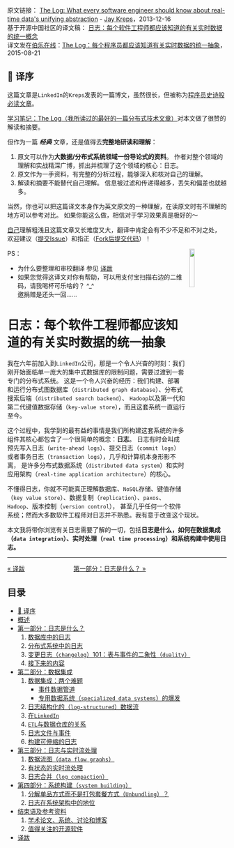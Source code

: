 

原文链接： [The Log: What every software engineer should know about real-time data's unifying abstraction](https://engineering.linkedin.com/distributed-systems/log-what-every-software-engineer-should-know-about-real-time-datas-unifying) - [Jay Kreps](http://www.linkedin.com/in/jaykreps)，2013-12-16   
基于开源中国社区的译文稿： [日志：每个软件工程师都应该知道的有关实时数据的统一概念](http://www.oschina.net/translate/log-what-every-software-engineer-should-know-about-real-time-datas-unifying)  
译文发在[伯乐在线](http://blog.jobbole.com/)：[The Log：每个程序员都应该知道有关实时数据的统一抽象](http://blog.jobbole.com/89674/)， 2015-08-21

## 🍎 译序

这篇文章是`LinkedIn`的`Kreps`发表的一篇博文，虽然很长，但被称为[程序员史诗般必读文章](http://bryanpendleton.blogspot.hk/2014/01/the-log-epic-software-engineering.html)。

[学习笔记：The Log（我所读过的最好的一篇分布式技术文章）](http://www.cnblogs.com/foreach-break/p/notes_about_distributed_system_and_The_log.html)对本文做了很赞的解读和摘要。

但作为一篇 **_经典_** 文章，还是值得去**完整地研读和理解**：

1. 原文可以作为**大数据/分布式系统领域一份导论式的资料**。
    作者对整个领域的理解和实战精深广博，抓出并梳理了这个领域的核心：日志。
1. 原文作为一手资料，有完整的分析过程，能够深入和核对自己的理解。
1. 解读和摘要不能替代自己理解。
    信息被过滤和传递得越多，丢失和偏差也就越多。

当然，你也可以把这篇译文本身作为英文原文的一种理解，在读原文时有不理解的地方可以参考对比。
如果你能这么做，相信对于学习效果真是极好的～

[自己](http://weibo.com/oldratlee)理解粗浅且这篇文章又长难度又大，翻译中肯定会有不少不足和不对之处，
欢迎建议（[提交Issue](https://github.com/oldratlee/translations/issues)）和指正（[Fork后提交代码](https://github.com/oldratlee/translations/fork)）！

<img src="images/oldratlee-alipay-qr.png" width="15%" hspace="10px" align="right" >

PS：

- 为什么要整理和审校翻译 参见 [译跋](translation-postscript.md)
- 如果您觉得这译文对你有帮助，可以用支付宝扫描右边的二维码，请我喝杯可乐啥的？ ^\_^  
    邀捐赠是还头一回……

日志：每个软件工程师都应该知道的有关实时数据的统一抽象
======

我在六年前加入到`LinkedIn`公司，那是一个令人兴奋的时刻：我们刚开始面临单一庞大的集中式数据库的限制问题，需要过渡到一套专门的分布式系统。
这是一个令人兴奋的经历：我们构建、部署和运行分布式图数据库（`distributed graph database`）、分布式搜索后端（`distributed search backend`）、
`Hadoop`以及第一代和第二代键值数据存储（`key-value store`），而且这套系统一直运行至今。

这个过程中，我学到的最有益的事情是我们所构建这套系统的许多组件其核心都包含了一个很简单的概念：**日志**。
日志有时会叫成 预先写入日志（`write-ahead logs`）、提交日志（`commit logs`）或者事务日志（`transaction logs`），几乎和计算机本身形影不离，
是许多分布式数据系统（`distributed data system`）和实时应用架构（`real-time application architecture`）的核心。

不懂得日志，你就不可能真正理解数据库、`NoSQL`存储、键值存储（`key value store`）、数据复制（`replication`）、`paxos`、`Hadoop`、版本控制（`version control`），
甚至几乎任何一个软件系统；然而大多数软件工程师对日志并不熟悉。我有意于改变这个现状。

本文我将带你浏览有关日志需要了解的一切，包括**日志是什么，如何在数据集成（`data integration`）、实时处理（`real time processing`）和系统构建中使用日志。**

-----------------
[« 译跋](translation-postscript.md)　　　　　　　　[第一部分：日志是什么？ »](part1-what-is-a-log.md)

目录
-----------------

- [🍎 译序](#译序)
- [概述](#日志每个软件工程师都应该知道的有关实时数据的统一抽象)
- [第一部分：日志是什么？](part1-what-is-a-log.md)
    1. [数据库中的日志](part1-what-is-a-log.md#%E6%95%B0%E6%8D%AE%E5%BA%93%E4%B8%AD%E7%9A%84%E6%97%A5%E5%BF%97)
    1. [分布式系统中的日志](part1-what-is-a-log.md#%E5%88%86%E5%B8%83%E5%BC%8F%E7%B3%BB%E7%BB%9F%E4%B8%AD%E7%9A%84%E6%97%A5%E5%BF%97)
    1. [变更日志（`changelog`）101：表与事件的二象性（`duality`）](part1-what-is-a-log.md#%E5%8F%98%E6%9B%B4%E6%97%A5%E5%BF%97changelog101%E8%A1%A8%E4%B8%8E%E4%BA%8B%E4%BB%B6%E7%9A%84%E4%BA%8C%E8%B1%A1%E6%80%A7duality)
    1. [接下来的内容](part1-what-is-a-log.md#%E6%8E%A5%E4%B8%8B%E6%9D%A5%E7%9A%84%E5%86%85%E5%AE%B9)
- [第二部分：数据集成](part2-data-integration.md)
    1. [数据集成：两个难题](part2-data-integration.md#%E6%95%B0%E6%8D%AE%E9%9B%86%E6%88%90%E4%B8%A4%E4%B8%AA%E9%9A%BE%E9%A2%98)
        - [事件数据管道](part2-data-integration.md#%E4%BA%8B%E4%BB%B6%E6%95%B0%E6%8D%AE%E7%AE%A1%E9%81%93)
        - [专用数据系统（`specialized data systems`）的爆发](part2-data-integration.md#%E4%B8%93%E7%94%A8%E6%95%B0%E6%8D%AE%E7%B3%BB%E7%BB%9Fspecialized-data-systems%E7%9A%84%E7%88%86%E5%8F%91)
    1. [日志结构化的（`log-structured`）数据流](part2-data-integration.md#%E6%97%A5%E5%BF%97%E7%BB%93%E6%9E%84%E5%8C%96%E7%9A%84log-structured%E6%95%B0%E6%8D%AE%E6%B5%81)
    1. [在`LinkedIn`](part2-data-integration.md#%E5%9C%A8linkedin)
    1. [`ETL`与数据仓库的关系](part2-data-integration.md#etl%E4%B8%8E%E6%95%B0%E6%8D%AE%E4%BB%93%E5%BA%93%E7%9A%84%E5%85%B3%E7%B3%BB)
    1. [日志文件与事件](part2-data-integration.md#%E6%97%A5%E5%BF%97%E6%96%87%E4%BB%B6%E4%B8%8E%E4%BA%8B%E4%BB%B6)
    1. [构建可伸缩的日志](part2-data-integration.md#%E6%9E%84%E5%BB%BA%E5%8F%AF%E4%BC%B8%E7%BC%A9%E7%9A%84%E6%97%A5%E5%BF%97)
- [第三部分：日志与实时流处理](part3-logs-and-real-time-stream-processing.md)
    1. [数据流图（`data flow graphs`）](part3-logs-and-real-time-stream-processing.md#%E6%95%B0%E6%8D%AE%E6%B5%81%E5%9B%BEdata-flow-graphs)
    1. [有状态的实时流处理](part3-logs-and-real-time-stream-processing.md#%E6%9C%89%E7%8A%B6%E6%80%81%E7%9A%84%E5%AE%9E%E6%97%B6%E6%B5%81%E5%A4%84%E7%90%86)
    1. [日志合并（`log compaction`）](part3-logs-and-real-time-stream-processing.md#%E6%97%A5%E5%BF%97%E5%90%88%E5%B9%B6log-compaction)
- [第四部分：系统构建（`system building`）](part4-system-building.md)
    1. [分解单品方式而不是打包套餐方式（`Unbundling`）？](part4-system-building.md#%E5%88%86%E8%A7%A3%E5%8D%95%E5%93%81%E6%96%B9%E5%BC%8F%E8%80%8C%E4%B8%8D%E6%98%AF%E6%89%93%E5%8C%85%E5%A5%97%E9%A4%90%E6%96%B9%E5%BC%8Funbundling)
    1. [日志在系统架构中的地位](part4-system-building.md#%E6%97%A5%E5%BF%97%E5%9C%A8%E7%B3%BB%E7%BB%9F%E6%9E%B6%E6%9E%84%E4%B8%AD%E7%9A%84%E5%9C%B0%E4%BD%8D)
- [结束语及参考资料](the-end.md)
    1. [学术论文、系统、讨论和博客](the-end.md#%E5%AD%A6%E6%9C%AF%E8%AE%BA%E6%96%87%E7%B3%BB%E7%BB%9F%E8%AE%A8%E8%AE%BA%E5%92%8C%E5%8D%9A%E5%AE%A2)
    1. [值得关注的开源软件](the-end.md#%E5%80%BC%E5%BE%97%E5%85%B3%E6%B3%A8%E7%9A%84%E5%BC%80%E6%BA%90%E8%BD%AF%E4%BB%B6)
- [译跋](translation-postscript.md)
